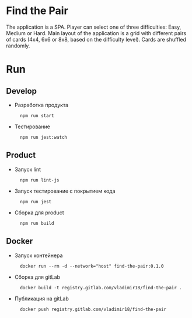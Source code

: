 # Find the Pair

The application is a SPA.
Player can select one of three difficulties: Easy, Medium or Hard.
Main layout of the application is a grid with different pairs of cards (4x4, 6x6 or 8x8, based on the difficulty level). Cards are shuffled randomly.

# Run
## Develop
* Разработка продукта

        npm run start
* Тестирование

        npm run jest:watch
## Product
* Запуск lint

        npm run lint-js
* Запуск тестирование с покрытием кода

        npm run jest
* Сборка для product

        npm run build
## Docker
* Запуск контейнера

        docker run --rm -d --network="host" find-the-pair:0.1.0
* Сборка для gitLab

        docker build -t registry.gitlab.com/vladimir18/find-the-pair .
* Публикация на gitLab

        docker push registry.gitlab.com/vladimir18/find-the-pair
